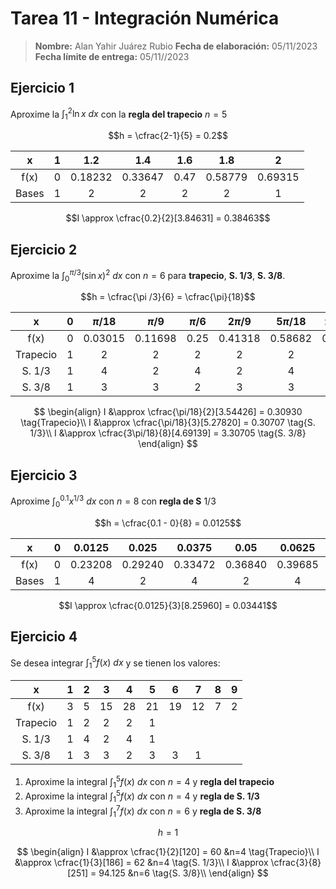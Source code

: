 # Tarea 11 - Integración Numérica

> **Nombre:** Alan Yahir Juárez Rubio
> **Fecha de elaboración:** 05/11/2023
> **Fecha límite de entrega:** 05/11//2023

## Ejercicio 1

Aproxime la $\int^2_1 \ln x \ dx$ con la **regla del trapecio** $n = 5$

$$h = \cfrac{2-1}{5} = 0.2$$

|   x   |  1  |   1.2   |   1.4   | 1.6  |   1.8   |    2    |
| :---: | :-: | :-----: | :-----: | :--: | :-----: | :-----: |
| f(x)  |  0  | 0.18232 | 0.33647 | 0.47 | 0.58779 | 0.69315 |
| Bases |  1  |    2    |    2    |  2   |    2    |    1    |

$$I \approx \cfrac{0.2}{2}[3.84631] = 0.38463$$

## Ejercicio 2

Aproxime la $\int^{\pi/3}_{0} (\sin x)^2 \ dx$ con $n = 6$ para **trapecio**, **S. 1/3**, **S. 3/8**.

$$h = \cfrac{\pi /3}{6} = \cfrac{\pi}{18}$$

|    x     |  0  | $\pi / 18$ | $\pi/9$ | $\pi/6$ | $2\pi/9$ | $5\pi/18$ | $\pi/3$ |
| :------: | :-: | :--------: | :-----: | :-----: | :------: | :-------: | :-----: |
|   f(x)   |  0  |  0.03015   | 0.11698 |  0.25   | 0.41318  |  0.58682  |  0.75   |
| Trapecio |  1  |     2      |    2    |    2    |    2     |     2     |    1    |
|  S. 1/3  |  1  |     4      |    2    |    4    |    2     |     4     |    1    |
|  S. 3/8  |  1  |     3      |    3    |    2    |    3     |     3     |    1    |

$$
\begin{align}
I &\approx \cfrac{\pi/18}{2}[3.54426] = 0.30930 \tag{Trapecio}\\
I &\approx \cfrac{\pi/18}{3}[5.27820] = 0.30707 \tag{S. 1/3}\\
I &\approx \cfrac{3\pi/18}{8}[4.69139] = 3.30705 \tag{S. 3/8}
\end{align}
$$

## Ejercicio 3

Aproxime $\int^{0.1}_{0} x^{1/3} \ dx$ con $n = 8$ con **regla de S** $1/3$

$$h = \cfrac{0.1 - 0}{8} = 0.0125$$

|   x   |  0  | 0.0125  |  0.025  | 0.0375  |  0.05   | 0.0625  |  0.075  | 0.0875  |   0.1   |
| :---: | :-: | :-----: | :-----: | :-----: | :-----: | :-----: | :-----: | :-----: | :-----: |
| f(x)  |  0  | 0.23208 | 0.29240 | 0.33472 | 0.36840 | 0.39685 | 0.42172 | 0.44395 | 0.46416 |
| Bases |  1  |    4    |    2    |    4    |    2    |    4    |    2    |    4    |    1    |

$$I \approx \cfrac{0.0125}{3}[8.25960] = 0.03441$$

## Ejercicio 4

Se desea integrar $\int^{5}_{1} f(x) \ dx$ y se tienen los valores:

|    x     |  1  |  2  |  3  |  4  |  5  |  6  |  7  |  8  |  9  |
| :------: | :-: | :-: | :-: | :-: | :-: | :-: | :-: | :-: | :-: |
|   f(x)   |  3  |  5  | 15  | 28  | 21  | 19  | 12  |  7  |  2  |
| Trapecio |  1  |  2  |  2  |  2  |  1  |     |     |     |     |
|  S. 1/3  |  1  |  4  |  2  |  4  |  1  |     |     |     |     |
|  S. 3/8  |  1  |  3  |  3  |  2  |  3  |  3  |  1  |     |     |

1. Aproxime la integral $\int^{5}_{1} f(x) \ dx$ con $n = 4$ y **regla del trapecio**
2. Aproxime la integral $\int^{5}_{1} f(x) \ dx$ con $n = 4$ y **regla de S. 1/3**
3. Aproxime la integral $\int^{7}_{1} f(x) \ dx$ con $n = 6$ y **regla de S. 3/8**

$$h = 1$$

$$
\begin{align}
I &\approx \cfrac{1}{2}[120] = 60 &n=4 \tag{Trapecio}\\
I &\approx \cfrac{1}{3}[186] = 62 &n=4 \tag{S. 1/3}\\
I &\approx \cfrac{3}{8}[251] = 94.125 &n=6 \tag{S. 3/8}\\
\end{align}
$$

